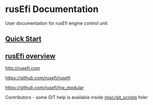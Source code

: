 # rusEfi Documentation

User documentation for rusEfi engine control unit

## [Quick Start](HOWTO_quick_start)

## [rusEfi overview](overview)

http://rusefi.com

https://github.com/rusefi/rusefi

https://github.com/rusefi/hw_modular


Contributors - some GIT help is available inside [misc/git_scripts](misc/git_scripts) foler
